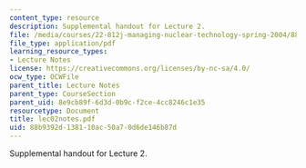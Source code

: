 ```yaml
---
content_type: resource
description: Supplemental handout for Lecture 2.
file: /media/courses/22-812j-managing-nuclear-technology-spring-2004/88b9392d138110ac50a70d6de146b87d_lec02notes.pdf
file_type: application/pdf
learning_resource_types:
- Lecture Notes
license: https://creativecommons.org/licenses/by-nc-sa/4.0/
ocw_type: OCWFile
parent_title: Lecture Notes
parent_type: CourseSection
parent_uid: 8e9cb89f-6d3d-0b9c-f2ce-4cc8246c1e35
resourcetype: Document
title: lec02notes.pdf
uid: 88b9392d-1381-10ac-50a7-0d6de146b87d
---
```

Supplemental handout for Lecture 2.